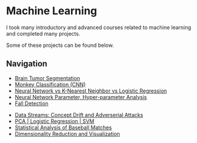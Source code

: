 # Machine Learning

I took many introductory and advanced courses related to machine learning and completed many projects.

Some of these projects can be found below.

## Navigation
- [Brain Tumor Segmentation](/machine-learning/brain-tumor-segmentation)
- [Monkey Classification (CNN)](/machine-learning/monkey-classification)
- [Neural Network vs K-Nearest Neighbor vs Logistic Regression](/machine-learning/diabetes-survey)
- [Neural Network Parameter, Hyper-parameter Analysis](/machine-learning/NN-parameter-analysis)
- [Fall Detection](/machine-learning/fall-detection)

* [Data Streams: Concept Drift and Adverserial Attacks](/machine-learning/data-stream)
* [PCA | Logistic Regression | SVM](/machine-learning/PCA-LR-SVM)
* [Statistical Analysis of Baseball Matches](/machine-learning/statistical-analysis)
* [Dimensionality Reduction and Visualization](/machine-learning/dim-red-and-vis)
